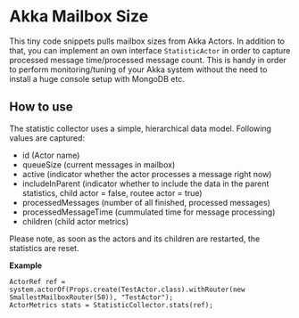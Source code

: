 Akka Mailbox Size
=============================
This tiny code snippets pulls mailbox sizes from Akka Actors. In addition to that, you can implement an own interface `StatisticActor` in order to capture
processed message time/processed message count. This is handy in order to perform monitoring/tuning of your Akka system without the need
to install a huge console setup with MongoDB etc.


How to use
------------------
The statistic collector uses a simple, hierarchical data model.
Following values are captured:

  * id (Actor name)
  * queueSize (current messages in mailbox)
  * active (indicator whether the actor processes a message right now)
  * includeInParent (indicator whether to include the data in the parent statistics, child actor = false, routee actor = true)
  * processedMessages (number of all finished, processed messages)
  * processedMessageTime (cummulated time for message processing)
  * children (child actor metrics)

  Please note, as soon as the actors and its children are restarted, the statistics are reset.

  **Example**

    ActorRef ref = system.actorOf(Props.create(TestActor.class).withRouter(new SmallestMailboxRouter(50)), "TestActor");
    ActorMetrics stats = StatisticCollector.stats(ref);

